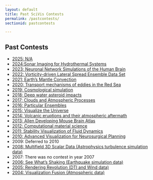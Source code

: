 ```yaml
---
layout: default
title: Past SciVis Contests
permalink: /pastcontests/
sectionid: pastcontests

---
```

<div class="container">
    <h2>Past Contests</h2>
    <ul class="past-contests-list">
        <li><a href="https://github.com"><i class="fa fa-calendar" aria-hidden="true"></i> 2025: N/A</a></li>
        <li><a href="https://sciviscontest2024.github.io/"><i class="fa fa-calendar" aria-hidden="true"></i> 2024:Sonar Imaging for Hydrothermal Systems
        </a></li>
        <li><a href="https://sciviscontest2023.github.io/"><i class="fa fa-calendar" aria-hidden="true"></i> 2023: Neuronal Network Simulations of the Human Brain</a></li>
        <li><a href="https://www.lanl.gov/projects/sciviscontest2022/index.html"><i class="fa fa-calendar" aria-hidden="true"></i> 2022: Vorticity-driven Lateral Spread Ensemble Data Set</a></li>
        <li><a href="https://scivis2021.netlify.app/"><i class="fa fa-calendar" aria-hidden="true"></i> 2021: Earth’s Mantle Convection</a></li>
        <li><a href="https://kaust-vislab.github.io/SciVis2020/index.html"><i class="fa fa-calendar" aria-hidden="true"></i> 2020: Transport mechanisms of eddies in the Red Sea</a></li>
        <li><a href="https://wordpress.cels.anl.gov/2019-scivis-contest/"><i class="fa fa-calendar" aria-hidden="true"></i> 2019: Cosmological simulation</a></li>
        <li><a href="https://sciviscontest2018.org/"><i class="fa fa-calendar" aria-hidden="true"></i> 2018: Deep water asteroid impacts</a></li>
        <li><a href="https://sciviscontest.ieeevis.org/2017"><i class="fa fa-calendar" aria-hidden="true"></i> 2017: Clouds and Atmospheric Processes</a></li>
        <li><a href="https://www.uni-kl.de/sciviscontest/"><i class="fa fa-calendar" aria-hidden="true"></i> 2016: Particular Ensembles</a></li>
        <li><a href="https://darksky.slac.stanford.edu/scivis2015/"><i class="fa fa-calendar" aria-hidden="true"></i> 2015: Visualize the Universe</a></li>
        <li><a href="https://sci-visus.github.io/sciviscontest2026/pastcontests/"><i class="fa fa-calendar" aria-hidden="true"></i> 2014: Volcanic eruptions and their atmospheric aftermath</a></li>
        <li><a href="https://sci-visus.github.io/sciviscontest2026/pastcontests/"><i class="fa fa-calendar" aria-hidden="true"></i> 2013: Allen Developing Mouse Brain Atlas</a></li>
        <li><a href="https://sciviscontest.ieeevis.org/VisContest/Home.html"><i class="fa fa-calendar" aria-hidden="true"></i> 2012: Computational material science</a></li>
        <li><a href="https://sciviscontest.ieeevis.org/2011"><i class="fa fa-calendar" aria-hidden="true"></i> 2011: Stability Visualization of Fluid Dynamics</a></li>
        <li><a href="https://sciviscontest.ieeevis.org/2010"><i class="fa fa-calendar" aria-hidden="true"></i> 2010: Advanced Visualization for Neurosurgical Planning</a></li>
        <li><a ><i class="fa fa-calendar" aria-hidden="true"></i> 2009: Deferred to 2010</a></li>
        <li><a href="https://sciviscontest.ieeevis.org/2008"><i class="fa fa-calendar" aria-hidden="true"></i> 2008: Multifield 3D Scalar Data (Astrophysics turbulence simulation data)</a></li>
        <li><a ><i class="fa fa-calendar" aria-hidden="true"></i> 2007: There was no contest in year 2007</a></li>
        <li><a href="https://sciviscontest.ieeevis.org/2006"><i class="fa fa-calendar" aria-hidden="true"></i> 2006: See What’s Shaking (Earthquake simulation data)</a></li>
        <li><a href="https://sciviscontest.ieeevis.org/2005"><i class="fa fa-calendar" aria-hidden="true"></i> 2005: Rendering Revolution (DTI and Wind data)</a></li>
        <li><a href="https://sciviscontest.ieeevis.org/2004"><i class="fa fa-calendar" aria-hidden="true"></i> 2004: Visualization Fusion (Atmospheric data)</a></li>
    </ul>
</div>
